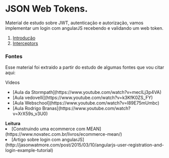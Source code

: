# JSON Web Tokens.

Material de estudo sobre JWT, autenticação e autorização, vamos implementar um login com angularJS recebendo e validando um web token.

<ol>
<li><a href="data/01-intro.md">Introdução</a></li>
<li><a href="data/02-interceptors.md">Interceptors</a></li>
</ol>

### Fontes
Esse material foi extraido a partir do estudo de algumas fontes que vou citar aqui:
<p>Videos</b>
<ul>
<li>[Aula da Stormpath](https://www.youtube.com/watch?v=mecILj3p4VA)</li>
<li>[Aula vedovelli](https://www.youtube.com/watch?v=k3KfK0ZS_FY)</li>
<li>[Aula Webschool](https://www.youtube.com/watch?v=I89E75mUmbc)</li>
<li>[Aula Rodrigo Branas](https://www.youtube.com/watch?v=XrX59s_v3U0)</li>
</ul>
<b>Leitura</b>
<li>[Construindo uma ecommerce com MEAN](https://www.novatec.com.br/livros/ecommerce-mean/)</li>
<li>[Artigo sobre login com angularJS](http://jasonwatmore.com/post/2015/03/10/angularjs-user-registration-and-login-example-tutorial)</li>
